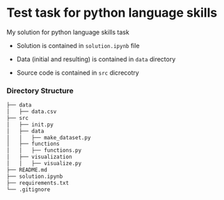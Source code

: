 # Test task for python language skills

My solution for python language skills task

+ Solution is contained in `solution.ipynb` file

+ Data (initial and resulting) is contained in `data` directory

+ Source code is contained in `src` dicrecotry


### Directory Structure


```bash
├── data
│   ├── data.csv
├── src
│   ├── init.py
│   ├── data
│   │   ├── make_dataset.py
│   ├── functions
│   │   ├── functions.py
│   ├── visualization
│   │   ├── visualize.py
├── README.md
├── solution.ipynb
├── requirements.txt
└── .gitignore
```